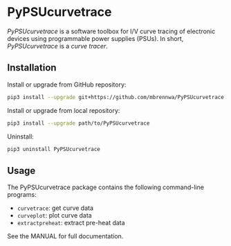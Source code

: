 # PyPSUcurvetrace
*PyPSUcurvetrace* is a software toolbox for I/V curve tracing of electronic devices using programmable power supplies (PSUs). In short, *PyPSUcurvetrace* is a *curve tracer*.

## Installation
Install or upgrade from GitHub repository:
```bash
pip3 install --upgrade git+https://github.com/mbrennwa/PyPSUcurvetrace
```
Install or upgrade from local repository:
```bash
pip3 install --upgrade path/to/PyPSUcurvetrace
```
Uninstall:
```bash
pip3 uninstall PyPSUcurvetrace
```

## Usage
The PyPSUcurvetrace package contains the following command-line programs:
* `curvetrace`: get curve data
* `curveplot`: plot curve data
* `extractpreheat`: extract pre-heat data

See the MANUAL for full documentation.
